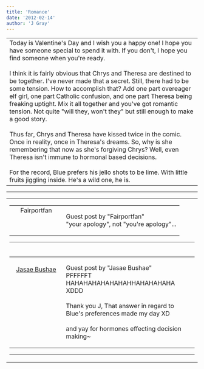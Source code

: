 ```yaml
---
title: 'Romance'
date: '2012-02-14'
author: 'J Gray'
---
```


<div>
<!-- Main content here -->
<table border="0" class="post"><tbody><tr><td>
   
   <div class="post_body">
       Today is Valentine's Day and I wish you a happy one! I hope you have someone special to spend it with. If you don't, I hope you find someone when you're ready.<br><br>I think it is fairly obvious that Chrys and Theresa are destined to be together. I've never made that a secret. Still, there had to be some tension. How to accomplish that? Add one part overeager elf girl, one part Catholic confusion, and one part Theresa being freaking uptight. Mix it all together and you've got romantic tension. Not quite "will they, won't they" but still enough to make a good story.<br><br>Thus far, Chrys and Theresa have kissed twice in the comic. Once in reality, once in Theresa's dreams. So, why is she remembering that now as she's forgiving Chrys? Well, even Theresa isn't immune to hormonal based decisions.<br><br>For the record, Blue prefers his jello shots to be lime. With little fruits jiggling inside. He's a wild one, he is.<br>
   </div>
   </td></tr>
   </tbody></table><hr><table style="width:100%; border:0;" class="comment_table"><tbody><tr><td width="100%"><a name=""> </a><div style="width:100%;" class="comment"><table border="0" width="100%"><tbody><tr><td align="center" valign="top" width="125">
<span class="comment_title"><center>Fairportfan<br></center><a name="931">&nbsp;</a></span><br>
<center><img src="https://www.gravatar.com/avatar.php?gravatar_id=6a0561c0957a6b889bac34144c7cec72&amp;default=http%3A%2F%2Fmysteriesofthearcana.com%2Ftemplates%2Fmain%2Fimages%2Favatar.gif&amp;size=80&amp;rating=g" border="0" alt=""></center>
</td>
<td valign="top">


<p class="comment_text"> </p><p class="comment_text"><span class="forum_info">Guest post by "Fairportfan"</span><br> "your apology", not "you're apology"...</p>
 

</td></tr></tbody></table>
<hr></div></td></tr><tr><td width="100%"><a name=""> </a><div style="width:100%;" class="comment"><table border="0" width="100%"><tbody><tr><td align="center" valign="top" width="125">
<span class="comment_title"><center><br><a href="http://greenfrostfire.deviantart.com/" target="_blank">Jasae Bushae</a><br></center><a name="932">&nbsp;</a></span><br>
<center><img src="https://www.gravatar.com/avatar.php?gravatar_id=ee566f6b7a7fd942fef8d133d1bdbdff&amp;default=http%3A%2F%2Fmysteriesofthearcana.com%2Ftemplates%2Fmain%2Fimages%2Favatar.gif&amp;size=80&amp;rating=g" border="0" alt=""></center>
</td>
<td valign="top">


<p class="comment_text"> </p><p class="comment_text"><span class="forum_info">Guest post by "Jasae Bushae"</span><br> PFFFFFT
<br>HAHAHAHAHAHAHAHHAHAHAHAHA XDDD
<br>
<br>Thank you J, That answer in regard to Blue's preferences made my day XD
<br>
<br>and yay for hormones effecting decision making~</p>
 

</td></tr></tbody></table>
<hr></div></td></tr></tbody></table>
<!-- End main content -->
              </div>
